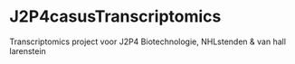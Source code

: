 # J2P4casusTranscriptomics
Transcriptomics project voor J2P4 Biotechnologie, NHLstenden &amp; van hall larenstein
